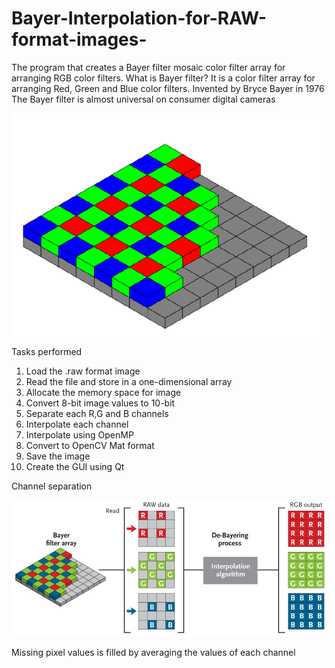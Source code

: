 # Bayer-Interpolation-for-RAW-format-images-
The program that creates a Bayer filter mosaic color filter array for arranging RGB color filters.
What is Bayer filter?
It is a color filter array for arranging Red, Green and Blue color filters. 
Invented by Bryce Bayer in 1976
The Bayer filter is almost universal on consumer digital cameras

![Alt text](/bayer.png)

Tasks performed
1) Load the .raw format image 
2) Read the file and store in a one-dimensional array
3) Allocate the memory space for image
4) Convert 8-bit image values to 10-bit
5) Separate each R,G and B channels
6) Interpolate each channel
7) Interpolate using OpenMP
8) Convert to OpenCV Mat format
9) Save the image
10) Create the GUI using Qt

Channel separation

![Alt text](/bayer_3.jpg)

Missing pixel values is filled by averaging the values of each channel 








